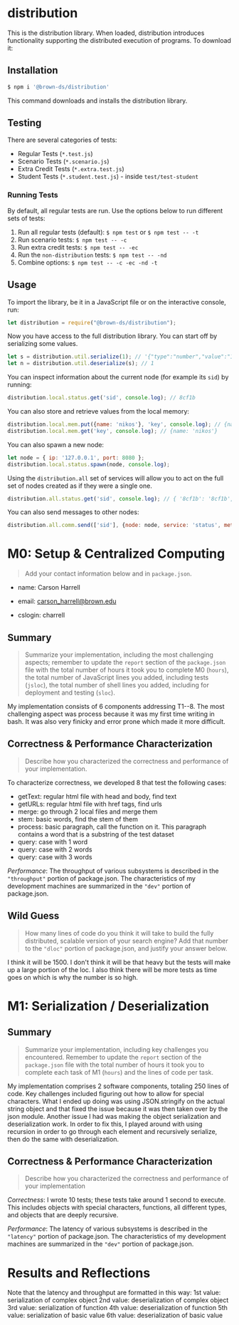 # distribution

This is the distribution library. When loaded, distribution introduces functionality supporting the distributed execution of programs. To download it:

## Installation

```sh
$ npm i '@brown-ds/distribution'
```

This command downloads and installs the distribution library.

## Testing

There are several categories of tests:
  *	Regular Tests (`*.test.js`)
  *	Scenario Tests (`*.scenario.js`)
  *	Extra Credit Tests (`*.extra.test.js`)
  * Student Tests (`*.student.test.js`) - inside `test/test-student`

### Running Tests

By default, all regular tests are run. Use the options below to run different sets of tests:

1. Run all regular tests (default): `$ npm test` or `$ npm test -- -t`
2. Run scenario tests: `$ npm test -- -c` 
3. Run extra credit tests: `$ npm test -- -ec`
4. Run the `non-distribution` tests: `$ npm test -- -nd`
5. Combine options: `$ npm test -- -c -ec -nd -t`

## Usage

To import the library, be it in a JavaScript file or on the interactive console, run:

```js
let distribution = require("@brown-ds/distribution");
```

Now you have access to the full distribution library. You can start off by serializing some values. 

```js
let s = distribution.util.serialize(1); // '{"type":"number","value":"1"}'
let n = distribution.util.deserialize(s); // 1
```

You can inspect information about the current node (for example its `sid`) by running:

```js
distribution.local.status.get('sid', console.log); // 8cf1b
```

You can also store and retrieve values from the local memory:

```js
distribution.local.mem.put({name: 'nikos'}, 'key', console.log); // {name: 'nikos'}
distribution.local.mem.get('key', console.log); // {name: 'nikos'}
```

You can also spawn a new node:

```js
let node = { ip: '127.0.0.1', port: 8080 };
distribution.local.status.spawn(node, console.log);
```

Using the `distribution.all` set of services will allow you to act 
on the full set of nodes created as if they were a single one.

```js
distribution.all.status.get('sid', console.log); // { '8cf1b': '8cf1b', '8cf1c': '8cf1c' }
```

You can also send messages to other nodes:

```js
distribution.all.comm.send(['sid'], {node: node, service: 'status', method: 'get'}, console.log); // 8cf1c
```

# M0: Setup & Centralized Computing
> Add your contact information below and in `package.json`.

* name: Carson Harrell

* email: carson_harrell@brown.edu

* cslogin: charrell


## Summary

> Summarize your implementation, including the most challenging aspects; remember to update the `report` section of the `package.json` file with the total number of hours it took you to complete M0 (`hours`), the total number of JavaScript lines you added, including tests (`jsloc`), the total number of shell lines you added, including for deployment and testing (`sloc`).


My implementation consists of 6 components addressing T1--8. The most challenging aspect was process because it was my first time writing in bash. It was also very finicky and error prone which made it more difficult.


## Correctness & Performance Characterization


> Describe how you characterized the correctness and performance of your implementation.


To characterize correctness, we developed 8 that test the following cases:
- getText: regular html file with head and body, find text
- getURLs: regular html file with href tags, find urls
- merge: go through 2 local files and merge them
- stem: basic words, find the stem of them
- process: basic paragraph, call the function on it. This paragraph contains a word that is a substring of the test dataset
- query: case with 1 word
- query: case with 2 words
- query: case with 3 words


*Performance*: The throughput of various subsystems is described in the `"throughput"` portion of package.json. The characteristics of my development machines are summarized in the `"dev"` portion of package.json.


## Wild Guess

> How many lines of code do you think it will take to build the fully distributed, scalable version of your search engine? Add that number to the `"dloc"` portion of package.json, and justify your answer below.

I think it will be 1500. I don't think it will be that heavy but the tests will make up a large portion of the loc. I also think there will be more tests as time goes on which is why the number is so high.

# M1: Serialization / Deserialization


## Summary

> Summarize your implementation, including key challenges you encountered. Remember to update the `report` section of the `package.json` file with the total number of hours it took you to complete each task of M1 (`hours`) and the lines of code per task.


My implementation comprises 2 software components, totaling 250 lines of code. Key challenges included figuring out how to allow for special characters. What I ended up doing was using JSON.stringify on the actual string object and that fixed the issue because it was then taken over by the json module. Another issue I had was making the object serialization and deserialization work. In order to fix this, I played around with using recursion in order to go through each element and recursively serialize, then do the same with deserialization. 


## Correctness & Performance Characterization


> Describe how you characterized the correctness and performance of your implementation


*Correctness*: I wrote 10 tests; these tests take around 1 second to execute. This includes objects with special characters, functions, all different types, and objects that are deeply recursive.


*Performance*: The latency of various subsystems is described in the `"latency"` portion of package.json. The characteristics of my development machines are summarized in the `"dev"` portion of package.json.
# Results and Reflections

Note that the latency and throughput are formatted in this way:
1st value: serialization of complex object
2nd value: deserialization of complex object
3rd value: serialization of function
4th value: deserialization of function
5th value: serialization of basic value
6th value: deserialization of basic value

